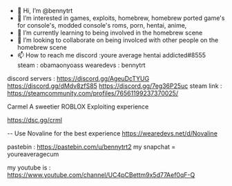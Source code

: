 - 👋 Hi, I’m @bennytrt
- 👀 I’m interested in games, exploits, homebrew, homebrew ported game's for console's, modded console's roms, porn, hentai, anime,
- 🌱 I’m currently learning to being involved in the homebrew scene
- 💞️ I’m looking to collaborate on being involced with other people on the homebrew scene
- 📫 How to reach me discord :youre average hentai addicted#8555 steam : obamaonyoass wearedevs : bennytrt

<!---
bennytrt/bennytrt is a ✨ special ✨ repository because its `README.md` (this file) appears on your GitHub profile.
You can click the Preview link to take a look at your changes.
--->
discord servers : https://discord.gg/AgeuDcTYUG 
https://discord.gg/dMdv8zfS85
https://discord.gg/7eg36P25uc
steam link : https://steamcommunity.com/profiles/76561199237370025/

Carmel
A sweetier ROBLOX Exploiting experience

https://dsc.gg/crml


-- Use Novaline for the best experience https://wearedevs.net/d/Novaline

pastebin : https://pastebin.com/u/bennytrt2
my snapchat = youreaveragecum

my youtube is : https://www.youtube.com/channel/UC4pCBettm9x5d77Aef0qF-Q
